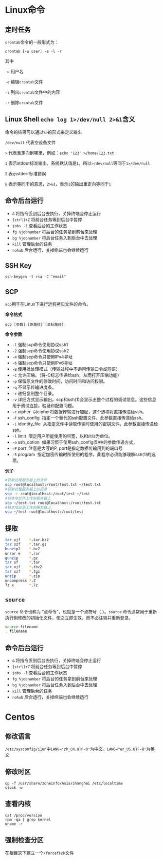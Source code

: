 # Linux命令

## 定时任务

`crontab`命令的一般形式为：

`crontab [-u user] -e -l -r`

其中

`-u` 用户名

`-e` 编辑`crontab`文件

`-l` 列出`crontab`文件中的内容

`-r` 删除`crontab`文件

## Linux Shell `echo log 1>/dev/null 2>&1`含义

命令的结果可以通过`%>`的形式来定义输出

`/dev/null` 代表空设备文件

`>` 代表重定向到哪里，例如：`echo '123' >/home/123.txt`

`1` 表示stdout标准输出，系统默认值是`1`，所以`>/dev/null`等同于`1>/dev/null`

`2` 表示stderr标准错误

`&` 表示等同于的意思，`2>&1`，表示`2`的输出重定向等同于`1`

## 命令后台运行

* `&` 将指令丢到后台去执行，关掉终端会停止运行
* `[ctrl]+Z` 将前台任务等到后台中暂停
* `jobs -l` 查看后台的工作状态
* `fg %jobnumber` 将后台的任务拿到前台来处理
* `bg %jobnumber` 将后台任务入到后台中去处理
* `kill` 管理后台的任务
* `nohub` 后台运行，关掉终端也会继续运行

## SSH Key

`ssh-keygen -t rsa -C "email"`

## SCP

`scp`用于在Linux下进行远程拷贝文件的命令。

**命令格式**

`scp [参数] [原路径] [目标路径]`

**命令参数**

- `-1` 强制scp命令使用协议ssh1  
- `-2` 强制scp命令使用协议ssh2  
- `-4` 强制scp命令只使用IPv4寻址  
- `-6` 强制scp命令只使用IPv6寻址  
- `-B` 使用批处理模式（传输过程中不询问传输口令或短语）  
- `-C` 允许压缩。（将-C标志传递给ssh，从而打开压缩功能）  
- `-p` 保留原文件的修改时间，访问时间和访问权限。  
- `-q` 不显示传输进度条。  
- `-r` 递归复制整个目录。  
- `-v` 详细方式显示输出。scp和ssh(1)会显示出整个过程的调试信息。这些信息用于调试连接，验证和配置问题。   
- `-c` cipher  以cipher将数据传输进行加密，这个选项将直接传递给ssh。   
- `-F` ssh_config  指定一个替代的ssh配置文件，此参数直接传递给ssh。  
- `-i` identity_file  从指定文件中读取传输时使用的密钥文件，此参数直接传递给ssh。    
- `-l` limit  限定用户所能使用的带宽，以Kbit/s为单位。     
- `-o` ssh_option  如果习惯于使用ssh_config(5)中的参数传递方式，   
- `-P` port  注意是大写的P, port是指定数据传输用到的端口号   
- `-S` program  指定加密传输时所使用的程序。此程序必须能够理解ssh(1)的选项。

**例子**

```sh
#获取远程服务器上的文件
scp root@localhost:/root/test.txt ~/test.txt
#获取远程服务器上的目录
scp -r root@localhost:/root/test ~/test
#将本地文件上传到服务器上
scp ~/test.txt root@localhost:/root/test.txt
#将本地目录上传到服务器上
scp ~/test root@localhost:/root/test
```

## 提取

```sh
tar xjf    *.tar.bz2
tar xzf    *.tar.gz
bunzip2    *.bz2
unrar e    *.rar
gunzip     *.gz
tar xf     *.tar
tar xjf    *.tbz2
tar xzf    *.tgz
unzip      *.zip
uncompress *.Z
7z x       *.7z
```

## `source`

`source` 命令也称为 “点命令”，也就是一个点符号（.）。`source` 命令通常用于重新执行刚修改的初始化文件，使之立即生效，而不必注销并重新登录。

```sh
source filename
. filename
```

## 命令后台运行 

- `&` 将指令丢到后台去执行，关掉终端会停止运行
- `[ctrl]+Z` 将前台任务等到后台中暂停
- `jobs -l` 查看后台的工作状态
- `fg %jobnumber` 将后台的任务拿到前台来处理
- `bg %jobnumber` 将后台任务入到后台中去处理
- `kill` 管理后台的任务
- `nohub` 后台运行，关掉终端也会继续运行

# Centos

## 修改语言

`/etc/sysconfig/i18n`中`LANG="zh_CN.UTF-8"`为中文，`LANG="en_US.UTF-8"`为英文

## 修改时区

```shell
cp -f /usr/share/zoneinfo/Asia/Shanghai /etc/localtime
clock -w
```

## 查看内核

```shell
cat /proc/version
rpm -qa | grep kernel
uname -r
```

## 强制检查分区

在根目录下建立一个`/forcefsck`文件



